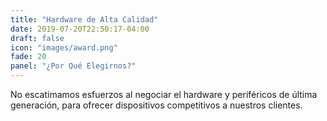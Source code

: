 ```yaml
---
title: "Hardware de Alta Calidad"
date: 2019-07-20T22:50:17-04:00
draft: false
icon: "images/award.png"
fade: 20
panel: "¿Por Qué Elegirnos?"
---
```

No escatimamos esfuerzos al negociar el hardware y periféricos de última generación, para ofrecer dispositivos competitivos a nuestros clientes.
